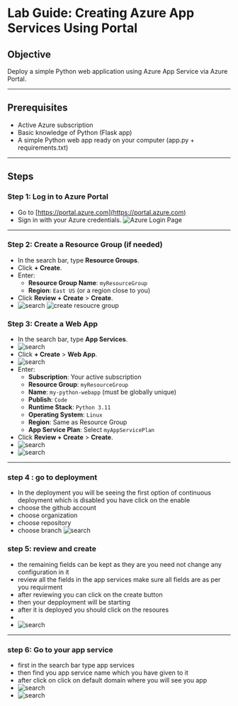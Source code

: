 
# Lab Guide: Creating Azure App Services Using Portal

## Objective
Deploy a simple Python web application using Azure App Service via Azure Portal.

---

## Prerequisites
- Active Azure subscription
- Basic knowledge of Python (Flask app)
- A simple Python web app ready on your computer (app.py + requirements.txt)

---

## Steps

### Step 1: Log in to Azure Portal
- Go to [https://portal.azure.com](https://portal.azure.com)
- Sign in with your Azure credentials.
![Azure Login Page](images/loginpage1.jpg)

---

### Step 2: Create a Resource Group (if needed)
- In the search bar, type **Resource Groups**.
- Click **+ Create**.
- Enter:
  - **Resource Group Name**: `myResourceGroup`
  - **Region**: `East US` (or a region close to you)
- Click **Review + Create** > **Create**.
- ![search](images/resource.jpg)
![create resoucre group](images/createre.jpg)



### Step 3: Create a Web App
- In the search bar, type **App Services**.
- ![search](images/png1.jpg)
- Click **+ Create** > **Web App**.
- ![search](images/png2.jpg)
- Enter:
  - **Subscription**: Your active subscription
  - **Resource Group**: `myResourceGroup`
  - **Name**: `my-python-webapp` (must be globally unique)
  - **Publish**: `Code`
  - **Runtime Stack**: `Python 3.11`
  - **Operating System**: `Linux`
  - **Region**: Same as Resource Group
  - **App Service Plan**: Select `myAppServicePlan`
- Click **Review + Create** > **Create**.
- ![search](images/png3.jpg)
- ![search](images/png4.jpg)

---
### step 4 : go to deployment
- In the deployment you will be seeing the first option of continuous deployment which is disabled you have click on the enable
- choose the github account
- choose organization
- choose repository
- choose branch 
![search](images/png5.jpg)



### step 5: review and create 
- the remaining fields can be kept as they are you need not change any configuration in it
- review all the fields in the app services make sure all fields are as per you requirment
- after reviewing you can click on the create button
- then your depployment will be starting
- after it is deployed you should click on the resoures
- 
- ![search](images/png6.jpg)

---
### step 6: Go to your app service
- first in the search bar type app services
- then find you app service name which you have given to it
- after click on click on default domain where you will see you app
- ![search](images/png7.jpg)
- ![search](images/png8.jpg)

